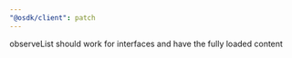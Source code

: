 ```yaml
---
"@osdk/client": patch
---
```


observeList should work for interfaces and have the fully loaded content
